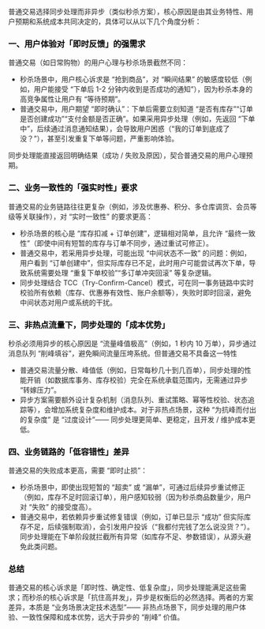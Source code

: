 <font style="color:rgba(0, 0, 0, 0.85) !important;">普通交易选择同步处理而非异步（类似秒杀方案），核心原因是由其业务特性、用户预期和系统成本共同决定的，具体可以从以下几个角度分析：</font>

### <font style="color:rgb(0, 0, 0) !important;">一、用户体验对「即时反馈」的强需求</font>
<font style="color:rgba(0, 0, 0, 0.85) !important;">普通交易（如日常购物）的用户心理与秒杀场景截然不同：</font>

<font style="color:rgb(0, 0, 0);">  
</font>

+ <font style="color:rgba(0, 0, 0, 0.85) !important;">秒杀场景中，用户核心诉求是 “抢到商品”，对 “瞬间结果” 的敏感度较低（例如，用户能接受 “下单后 1-2 分钟内收到是否成功的通知”），因为秒杀本身的高竞争属性让用户有 “等待预期”。</font>
+ <font style="color:rgba(0, 0, 0, 0.85) !important;">普通交易中，用户期望 “即时确认”：下单后需要立刻知道 “是否有库存”“订单是否创建成功”“支付金额是否正确”。如果采用异步处理（例如，先返回 “下单中”，后续通过消息通知结果），会导致用户困惑（“我的订单到底成了没？”），甚至引发重复下单等问题，严重影响体验。</font>

<font style="color:rgb(0, 0, 0);">  
</font>

<font style="color:rgba(0, 0, 0, 0.85) !important;">同步处理能直接返回明确结果（成功 / 失败及原因），契合普通交易的用户心理预期。</font>

### <font style="color:rgb(0, 0, 0) !important;">二、业务一致性的「强实时性」要求</font>
<font style="color:rgba(0, 0, 0, 0.85) !important;">普通交易的业务链路往往更复杂（例如，涉及优惠券、积分、多仓库调货、会员等级等关联操作），对 “实时一致性” 的要求更高：</font>

<font style="color:rgb(0, 0, 0);">  
</font>

+ <font style="color:rgba(0, 0, 0, 0.85) !important;">秒杀场景的核心是 “库存扣减 + 订单创建”，逻辑相对简单，且允许 “最终一致性”（即使中间有短暂的库存与订单不同步，通过重试可修正）。</font>
+ <font style="color:rgba(0, 0, 0, 0.85) !important;">普通交易中，若采用异步处理，可能出现 “中间状态不一致” 的问题：例如，用户看到 “订单创建中”，但实际库存已不足，此时用户可能尝试再次下单，导致系统需要处理 “重复下单校验”“多订单冲突回滚” 等复杂逻辑。</font>
+ <font style="color:rgba(0, 0, 0, 0.85) !important;">同步处理结合 TCC（Try-Confirm-Cancel）模式，可在同一事务链路中实时校验所有依赖（库存、优惠券有效性、账户余额等），失败时即时回滚，避免中间状态对用户或系统的干扰。</font>

### <font style="color:rgb(0, 0, 0) !important;">三、非热点流量下，同步处理的「成本优势」</font>
<font style="color:rgba(0, 0, 0, 0.85) !important;">秒杀必须用异步的核心原因是 “流量峰值极高”（例如，1 秒内 10 万单），异步通过消息队列 “削峰填谷”，避免瞬间流量压垮系统。但普通交易不具备这一特性</font>

+ <font style="color:rgba(0, 0, 0, 0.85) !important;">普通交易流量分散、峰值低（例如，日常每秒几十到几百单），同步处理的性能开销（如数据库事务、库存校验）完全在系统承载范围内，无需通过异步 “转嫁压力”。</font>
+ <font style="color:rgba(0, 0, 0, 0.85) !important;">异步方案需要额外设计复杂机制（消息队列、重试策略、幂等性校验、状态追踪等），会增加系统复杂度和维护成本。对于非热点场景，这种 “为抗峰而付出的复杂度” 是 “过度设计”—— 同步处理更简单、更稳定，且开发 / 维护成本更低。</font>

### <font style="color:rgb(0, 0, 0) !important;">四、业务链路的「低容错性」差异</font>
<font style="color:rgba(0, 0, 0, 0.85) !important;">普通交易的失败成本更高，需要 “即时止损”：</font>

+ <font style="color:rgba(0, 0, 0, 0.85) !important;">秒杀场景中，即使出现短暂的 “超卖” 或 “漏单”，可通过后续异步重试修正（例如，库存不足时回滚订单），用户感知较弱（因为秒杀商品数量少，用户对 “失败” 的接受度高）。</font>
+ <font style="color:rgba(0, 0, 0, 0.85) !important;">普通交易中，若依赖异步重试修复错误（例如，订单已显示 “成功” 但实际库存不足，后续强制取消），会引发用户投诉（“我都付完钱了怎么说没货？”）。同步处理能在下单阶段就拦截所有异常（如库存不足、参数错误），从源头避免此类问题。</font>

### <font style="color:rgb(0, 0, 0) !important;">总结</font>
<font style="color:rgba(0, 0, 0, 0.85) !important;">普通交易的核心诉求是「即时性、确定性、低复杂度」，同步处理能满足这些需求；而秒杀的核心诉求是「抗住高并发」，异步是权衡后的必然选择。两者的方案差异，本质是 “业务场景决定技术选型”—— 非热点场景下，同步处理的用户体验、一致性保障和成本优势，远大于异步的 “削峰” 价值。</font>

<font style="color:rgb(28, 31, 35);">  
</font>


